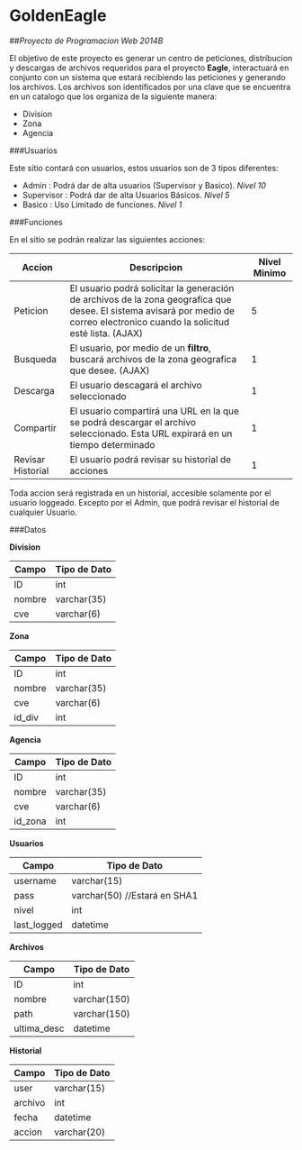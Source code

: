 GoldenEagle
===========
##*Proyecto de Programacion Web 2014B*

El objetivo de este proyecto es generar un centro de peticiones, distribucion y descargas de archivos requeridos para el proyecto **Eagle**, interactuará en conjunto con un sistema que estará recibiendo las peticiones y generando los archivos.
Los archivos son identificados por una clave que se encuentra en un catalogo que los organiza de la siguiente manera:
* Division 
* Zona
* Agencia

###Usuarios

Este sitio contará con usuarios, estos usuarios son de 3 tipos diferentes:
* Admin : Podrá dar de alta usuarios (Supervisor y Basico). *Nivel 10*
* Supervisor : Podrá dar de alta Usuarios Básicos. *Nivel 5*
* Basico : Uso Limitado de funciones. *Nivel 1*

###Funciones

En el sitio se podrán realizar las siguientes acciones:

Accion | Descripcion | Nivel Minimo
-----------|------------------|------------------
Peticion | El usuario podrá solicitar la generación de archivos de la zona geografica que desee. El sistema avisará por medio de correo electronico cuando la solicitud esté lista. (AJAX) | 5
Busqueda | El usuario, por medio de un **filtro**, buscará archivos de la zona geografica que desee. (AJAX) | 1
Descarga | El usuario descagará el archivo seleccionado | 1
Compartir | El usuario compartirá una URL en la que se podrá descargar el archivo seleccionado. Esta URL expirará en un tiempo determinado | 1
Revisar Historial | El usuario podrá revisar su historial de acciones | 1

Toda accion será registrada en un historial, accesible solamente por el usuario loggeado. Excepto por el Admin, que podrá revisar el historial de cualquier Usuario.

###Datos

**Division**

Campo | Tipo de Dato
-----------|--------------
ID |  int
nombre | varchar(35)
cve | varchar(6)

**Zona**
 
Campo | Tipo de Dato
-----------|---------------
ID |  int
nombre | varchar(35)
cve | varchar(6)
id_div | int

**Agencia**
 
Campo | Tipo de Dato
-----------|---------------
ID |  int
nombre | varchar(35)
cve | varchar(6)
id_zona | int

**Usuarios**
 
Campo | Tipo de Dato
-----------|---------------
username | varchar(15)
pass | varchar(50)  //Estará en SHA1
nivel | int
last_logged | datetime
 
**Archivos**
 
Campo | Tipo de Dato
-----------|---------------
ID | int
nombre | varchar(150)
path | varchar(150)
ultima_desc | datetime
 
**Historial**
 
Campo | Tipo de Dato
------------|---------------
user | varchar(15)
archivo | int
fecha | datetime
accion | varchar(20)